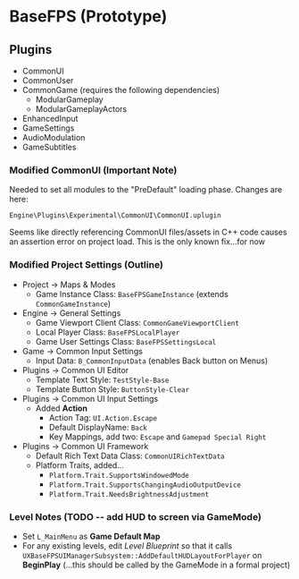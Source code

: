 # BaseFPS (Prototype)

## Plugins
- CommonUI
- CommonUser
- CommonGame (requires the following dependencies)
    - ModularGameplay
    - ModularGameplayActors
- EnhancedInput
- GameSettings
- AudioModulation
- GameSubtitles

### Modified CommonUI (Important Note)

Needed to set all modules to the "PreDefault" loading phase. Changes are here:
```
Engine\Plugins\Experimental\CommonUI\CommonUI.uplugin
```
Seems like directly referencing CommonUI files/assets in C++ code causes an assertion error on project load. This is the only known fix...for now


### Modified Project Settings (Outline)
- Project -> Maps & Modes
    - Game Instance Class: `BaseFPSGameInstance` (extends `CommonGameInstance`)
- Engine -> General Settings
    - Game Viewport Client Class: `CommonGameViewportClient`
    - Local Player Class: `BaseFPSLocalPlayer`
    - Game User Settings Class: `BaseFPSSettingsLocal`
- Game -> Common Input Settings
    - Input Data: `B_CommonInputData` (enables Back button on Menus)
- Plugins -> Common UI Editor
    - Template Text Style: `TestStyle-Base`
    - Template Button Style: `ButtonStyle-Clear`
- Plugins -> Common UI Input Settings
    - Added **Action**
        - Action Tag: `UI.Action.Escape`
        - Default DisplayName: `Back`
        - Key Mappings, add two: `Escape` and `Gamepad Special Right`
- Plugins -> Common UI Framework
    - Default Rich Text Data Class: `CommonUIRichTextData`
    - Platform Traits, added...
        - `Platform.Trait.SupportsWindowedMode`
        - `Platform.Trait.SupportsChangingAudioOutputDevice`
        - `Platform.Trait.NeedsBrightnessAdjustment`

### Level Notes (TODO -- add HUD to screen via GameMode)
- Set `L_MainMenu` as **Game Default Map**
- For any existing levels, edit *Level Blueprint* so that it calls `UXBaseFPSUIManagerSubsystem::AddDefaultHUDLayoutForPlayer` on **BeginPlay** (...this should be called by the GameMode in a formal project)